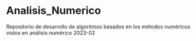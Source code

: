 # Analisis_Numerico
Repositorio de desarrollo de algoritmos basados en los métodos numéricos vistos en análisis numérico 2023-02
